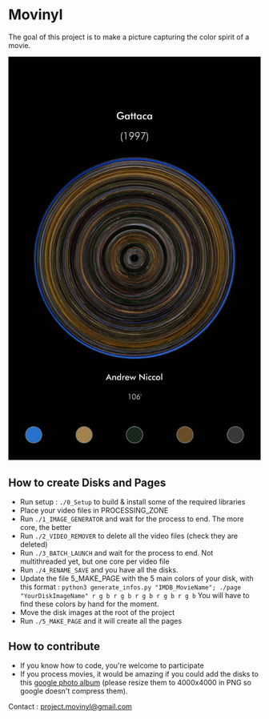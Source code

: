 # Movinyl

The goal of this project is to make a picture capturing the color spirit of a movie. 

![Result example](https://github.com/Pataclop/Movinyl/blob/master/example_img/3.jpg)


## How to create Disks and Pages

- Run setup : ```./0_Setup``` to build & install some of the required libraries
- Place your video files in PROCESSING_ZONE
- Run ```./1_IMAGE_GENERATOR``` and wait for the process to end. The more core, the better
- Run ```./2_VIDEO_REMOVER``` to delete all the video files (check they are deleted)
- Run ```./3_BATCH_LAUNCH``` and wait for the process to end. Not multithreaded yet, but one core per video file
- Run ```./4_RENAME_SAVE``` and you have all the disks.
- Update the file 5_MAKE_PAGE with the 5 main colors of your disk, with this format : 
```python3 generate_infos.py "IMDB_MovieName"; ./page "YourDiskImageName" r g b r g b r g b r g b r g b``` You will have to find these colors by hand for the moment. 
- Move the disk images at the root of the project
- Run ```./5_MAKE_PAGE``` and it will create all the pages

## How to contribute

- If you know how to code, you're welcome to participate
- If you process movies, it would be amazing if you could add the disks to this [google photo album](https://photos.app.goo.gl/TtnD8yMPEKirk46R6) (please resize them to 4000x4000 in PNG so google doesn't compress them). 

Contact : project.movinyl@gmail.com

